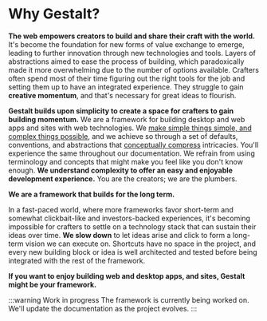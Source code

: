 # Why Gestalt?

**The web empowers creators to build and share their craft with the world.**
It's become the foundation for new forms of value exchange to emerge,
leading to further innovation through new technologies and tools.
Layers of abstractions aimed to ease the process of building,
which paradoxically made it more overwhelming due to the number of options available.
Crafters often spend most of their time figuring out the right tools for the job and setting them up to have an integrated experience.
They struggle to gain **creative momentum**,
and that's necessary for great ideas to flourish.

**Gestalt builds upon simplicity to create a space for crafters to gain building momentum.**
We are a framework for building desktop and web apps and sites with web technologies.
We [make simple things simple, and complex things possible](https://goodreads.com/quotes/8636264-simple-things-should-be-simple-complex-things-should-be-possible),
and we achieve so through a set of defaults, conventions, and abstractions that [conceptually compress](https://m.signalvnoise.com/conceptual-compression-means-beginners-dont-need-to-know-sql-hallelujah/) intricacies.
You'll experience the same throughout our documentation.
We refrain from using terminology and concepts that might make you feel like you don't know enough.
**We understand complexity to offer an easy and enjoyable development experience.**
You are the creators;
we are the plumbers.


**We are a framework that builds for the long term.**

In a fast-paced world,
where more frameworks favor short-term and somewhat clickbait-like and investors-backed experiences,
it's becoming impossible for crafters to settle on a technology stack that can sustain their ideas over time.
**We slow down** to let ideas arise and click to form a long-term vision we can execute on. Shortcuts have no space in the project, and every new building block or idea is well architected and tested before being integrated with the rest of the framework.

**If you want to enjoy building web and desktop apps, and sites, Gestalt might be your framework.**

:::warning Work in progress
The framework is currently being worked on. We'll update the documentation as the project evolves.
:::
